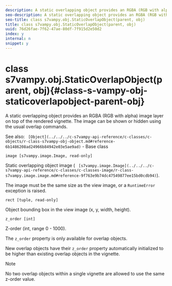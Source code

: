 ```yaml
---
description: A static overlapping object provides an RGBA (RGB with alpha) image layer on top of the rendered vignette. The image can be shown or hidden using the usual overlap commands.
seo-description: A static overlapping object provides an RGBA (RGB with alpha) image layer on top of the rendered vignette. The image can be shown or hidden using the usual overlap commands.
seo-title: class s7vampy.obj.StaticOverlapObject(parent, obj)
title: class s7vampy.obj.StaticOverlapObject(parent, obj)
uuid: 76d26fae-7f62-47ae-80df-7f915d2e50d2
index: y
internal: n
snippet: y
---
```


# class s7vampy.obj.StaticOverlapObject(parent, obj){#class-s-vampy-obj-staticoverlapobject-parent-obj}

A static overlapping object provides an RGBA (RGB with alpha) image layer on top of the rendered vignette. The image can be shown or hidden using the usual overlap commands.

See also: ` [Object](../../../c-s7vampy-api-reference/c-classes/c-objects/r-class-s7vampy-obj-object.md#reference-6b1486208ad24966b84942e03e5ae9ad)` - Base class

`image [s7vampy.image.Image, read-only]`

Static overlapping object image ( ` [s7vampy.image.Image](../../../c-s7vampy-api-reference/c-classes/c-classes-image/r-class-s7vampy.image.image.md#reference-9f763e9b74dc47549877ee15bd0cdb94)`).

The image must be the same size as the view image, or a `RuntimeError` exception is raised.

`rect [tuple, read-only]`

Object bounding box in the view image (x, y, width, height).

`z_order [int]`

Z-order (int, range 0 - 1000).

The `z_order` property is only available for overlap objects.

New overlap objects have their `z_order` property automatically initialized to be higher than existing overlap objects in the vignette.

>[!NOTE]
>
>No two overlap objects within a single vignette are allowed to use the same z-order value.

